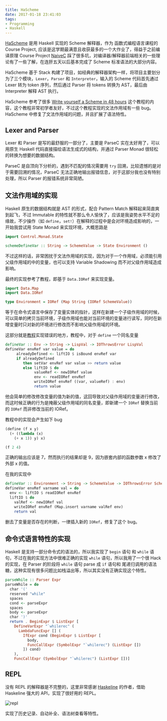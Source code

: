```yaml
---
title: HaScheme
date: 2017-01-18 23:41:03
tags:
- Programming
- Haskell
---
```


[HaScheme](https://github.com/TennyZhuang/HaScheme) 是用 Haskell 实现的 Scheme 解释器，作为 函数式编程语言课程的 Course Project, 应该是这学期最满意且收获最多的一个大作业了，得益于之前编译原理 Course Project [NaiveC](https://github.com/TennyZhuang/NaiveC) 踩了很多坑，对编译器/解释器前端相关的一些理论有了一些了解，在连肝五天以后基本完成了 Scheme 标准语法的大部分内容。

HaScheme 基于 Stack 构建了项目，如经典的解释器架构一样，将项目主要划分为了三个模块，`Lexer`，`Parser` 和 `Interpreter`，输入的 Scheme 代码首先通过 Lexer 转为 token 序列，然后通过 Parser 将 tokens 转换为 AST，最后由 Interpreter 解释 AST 执行。

HaScheme 参考了很多 [Write yourself a Scheme in 48 hours](https://en.wikibooks.org/wiki/Write_Yourself_a_Scheme_in_48_Hours) 这个教程的内容，这个教程非常初学者友好，不过这个教程实现的文法作用域有一些 bug。HaScheme 中修复了文法作用域的问题，并且扩展了语法特性。

## Lexer and Parser

Lexer 和 Parser 是写的最舒服的一部分了，主要是 ParseC 实在太好用了，可以用原生 Haskell 代码直接描绘语法生成式的结构，并通过 Parser Monad 很轻松的转换为想要的数据结构。

ParseC 是自顶向下分析的，遇到不匹配的情况需要用 `try` 回溯，比较遗憾的是对于需要回溯的情况，ParseC 无法正确地输出报错信息，对于这部分我也没有特别处理，所以 Parser 的报错系统非常简陋。

## 文法作用域的实现

Haskell 原生的数据结构就是 AST 的形式，配合 Pattern Match 解释起来简直爽到起飞，不过 Immutable 的特性就不那么令人愉快了，应该是我姿势水平不足的缘故，不少操作（如 `define`，`set!`）在解释的过程中是会对环境造成影响的，一开始我尝试用 State Monad 来实现环境，大概思路是

```Haskell
import Control.Monad.State

schemeDefineVar :: String -> SchemeValue -> State Environment ()
```

不过这样的话，非常困扰于文法作用域的实现，因为对于一个作用域，必须能引用父级作用域的中的变量，也可以支持 Variable Shadowing 而不对父级作用域造成影响。

最终的实现参考了教程，即基于 `Data.IORef` 来实现变量。

```Haskell
import Data.Map
import Data.IORef

type Environment = IORef (Map String (IORef SchemeValue))
```

等于在命令式语言中保存了变量实体的指针，这样在新建一个子级作用域的时候，可以简单的拷贝当前环境，子级作用域也能对当前环境的变量进行读写，同时在新增变量时只对新的环境进行修改而不影响父级作用域的环境。

这部分就是[教程](https://en.wikibooks.org/wiki/Write_Yourself_a_Scheme_in_48_Hours/Adding_Variables_and_Assignment)实现错误的地方，教程中，对于 `define` 一个同名变量

```Haskell
defineVar :: Env -> String -> LispVal -> IOThrowsError LispVal
defineVar envRef var value = do
     alreadyDefined <- liftIO $ isBound envRef var
     if alreadyDefined
        then setVar envRef var value >> return value
        else liftIO $ do
             valueRef <- newIORef value
             env <- readIORef envRef
             writeIORef envRef ((var, valueRef) : env)
             return value
```
他会简单的修改修改变量的值为新的值，这回导致对父级作用域的变量进行修改，而这时候正确的行为是掩蔽父级作用域的同名变量，即新建一个 `IORef` 替换当前的 `IORef` 而非修改当前的 IORef。

教程中的实现会产生如下 bug

```Scheme
(define (f x y)
  (+ ((lambda (x)
    (+ x 1)) y) x)

(f 2 4)
```

正确的输出应该是 7，然而执行的结果却是 9，因为嵌套内部的函数参数 x 修改了外部 x 的值。

在我的实现中

```Haskell
defineVar :: Environment -> String -> SchemeValue -> IOThrowsError SchemeValue
defineVar envRef varname val = do
  env <- liftIO $ readIORef envRef
  liftIO $ do
    valRef <- newIORef val
    writeIORef envRef (Map.insert varname valRef env)
    return val
```

删去了变量是否存在的判断，一律插入新的 `IORef`，修复了这个 bug。

## 命令式语言特性的实现

Haskell 是支持一部分命令式的语法的，所以我实现了 `begin` 语句 和 `while` 语句，不过在我的实现方法中很难正确的实现 `while` 语句，所以我用了一个很 Hack 的实现，在 Parser 的阶段将 `while` 语句 parse 成 `if` 语句和 尾递归调用的语法糖，这种实现有很多问题比如栈溢出等，所以其实没有正确实现这个特性。

```Haskell
parseWhile :: Parser Expr
parseWhile = do
  char '('
  reserved "while"
  spaces
  cond <- parseExpr
  spaces
  body <- parseExpr
  char ')'
  return . BeginExpr $ ListExpr [
    DefineVarExpr "`whilerec" (
      LambdaFuncExpr [] (
        IfExpr cond (BeginExpr $ ListExpr [
          body,
          FuncCallExpr (SymbolExpr "`whilerec") (ListExpr [])
        ]) cond)
    ),
    FuncCallExpr (SymbolExpr "`whilerec") (ListExpr [])]
```

## REPL

没有 REPL 的解释器是不完整的，这里非常感谢 [Haskeline](http://hackage.haskell.org/package/haskeline) 的作者，借助 Haskeline 强大的 API，实现了很好用的 REPL。

![repl](http://7xleha.com1.z0.glb.clouddn.com/repl.gif)

实现了历史记录、自动补全、语法树查看等特性。
